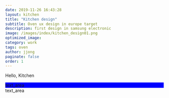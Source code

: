 ```yaml
---
date: 2019-11-26 16:43:28
layout: kitchen
title: "Kitchen design"
subtitle: Oven ux design in europe target
description: first design in samsung electronic
image: /images/index/kitchen_design01.png
optimized_image:
category: work
tags: oven
author: jjong
paginate: false
order: 1
---
```


Hello, Kitchen

<head>
    <style>

        .text_box{
            background-color: black;
            width: auto;
            /* 일정 이상 width 값이 커지 않도록 제한두기*/
            max-width: 50rem;
            padding: 0 1.25rem;
        }

        @media (max-width: 37.5rem){
            .text_box{
                background-color: gold;
                display: block;
            }
        }

        @media screen and (min-width: 37.5rem) and (max-width: 1024px){
            .text_box{
                background-color: blue;
                /* 아래 문장은 양쪽으로 자동 Margin값주기 */
                margin: 0 auto 0;
            }
        }
        @media (min-width: 1024px) {
            .text_box{
                background-color:rgba(10, 185, 19, 0.493);
                margin: 0 auto 0;
                display: flex;
                justify-content: center;
            }
        }

        /* 'phone': 320px,

'tablet': 768px,
'desktop': 1024px \*/
</style>

</head>
<section>
    <article role="article" class="post-content">
        <div class="text_box">text_area</div>
    </article>
    <div id="red_box">text_area</div>
</section>

